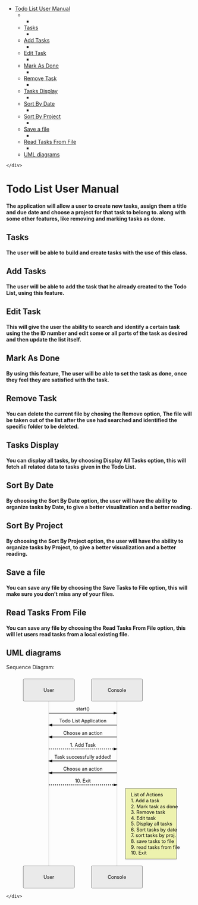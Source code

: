 <!DOCTYPE html>
<html>

<head>
  <meta charset="utf-8">
  <meta name="viewport" content="width=device-width, initial-scale=1.0">
  <title>User Manual</title>
  <link rel="stylesheet" href="https://stackedit.io/style.css" />
</head>

<body class="stackedit">
  <div class="stackedit__left">
    <div class="stackedit__toc">
      
<ul>
<li><a href="#todo-list-user-manual">Todo List User Manual</a>
<ul>
<li>
<ul>
<li></li>
</ul>
</li>
<li><a href="#tasks">Tasks</a>
<ul>
<li></li>
</ul>
</li>
<li><a href="#add-tasks">Add Tasks</a>
<ul>
<li></li>
</ul>
</li>
<li><a href="#edit-task">Edit Task</a>
<ul>
<li></li>
</ul>
</li>
<li><a href="#mark-as-done">Mark As Done</a>
<ul>
<li></li>
</ul>
</li>
<li><a href="#remove-task">Remove Task</a>
<ul>
<li></li>
</ul>
</li>
<li><a href="#tasks-display">Tasks Display</a>
<ul>
<li></li>
</ul>
</li>
<li><a href="#sort-by-date">Sort By Date</a>
<ul>
<li></li>
</ul>
</li>
<li><a href="#sort-by-project">Sort By Project</a>
<ul>
<li></li>
</ul>
</li>
<li><a href="#save-a-file">Save a file</a>
<ul>
<li></li>
</ul>
</li>
<li><a href="#read-tasks-from-file">Read Tasks From File</a>
<ul>
<li></li>
</ul>
</li>
<li><a href="#uml-diagrams">UML diagrams</a></li>
</ul>
</li>
</ul>

    </div>
  </div>
  <div class="stackedit__right">
    <div class="stackedit__html">
      <h1 id="todo-list-user-manual">Todo List User Manual</h1>
<h4 id="the-application-will-allow-a-user-to-create-new-tasks-assign-them-a-title-and-due-date-and-choose-a-project-for-that-task-to-belong-to.-along-with-some-other-features-like-removing-and-marking-tasks-as-done.">The application will allow a user to create new tasks, assign them a title and due date and choose a project for that task to belong to. along with some other features, like removing and marking tasks as done.</h4>
<h2 id="tasks">Tasks</h2>
<h4 id="the-user-will-be-able-to-build-and-create-tasks-with-the-use-of-this-class.">The user will be able to build and create tasks with the use of this class.</h4>
<h2 id="add-tasks">Add Tasks</h2>
<h4 id="the-user-will-be-able-to-add-the-task-that-he-already-created-to-the-todo-list-using-this-feature.">The user will be able to add the task that he already created to the Todo List, using this feature.</h4>
<h2 id="edit-task">Edit Task</h2>
<h4 id="this-will-give-the-user-the-ability-to-search-and-identify-a-certain-task-using-the-the-id-number-and-edit-some-or-all-parts-of-the-task-as-desired-and-then-update-the-list-itself.">This will give the user the ability to search and identify a certain task using the the ID number and edit some or all parts of the task as desired and then update the list itself.</h4>
<h2 id="mark-as-done">Mark As Done</h2>
<h4 id="by-using-this-feature-the-user-will-be-able-to-set-the-task-as-done-once-they-feel-they-are-satisfied-with-the-task.">By using this feature, The user will be able to set the task as done, once they feel they are satisfied with the task.</h4>
<h2 id="remove-task">Remove Task</h2>
<h4 id="you-can-delete-the-current-file-by-chosing-the-remove-option-the-file-will-be-taken-out-of-the-list-after-the-use-had-searched-and-identified-the-specific-folder-to-be-deleted.">You can delete the current file by chosing the <strong>Remove</strong> option, The file will be taken out of the list after the use had searched and identified the specific folder to be deleted.</h4>
<h2 id="tasks-display">Tasks Display</h2>
<h4 id="you-can-display-all-tasks-by-choosing-display-all-tasks-option-this-will-fetch-all-related-data-to-tasks-given-in-the-todo-list.">You can display all tasks, by choosing <strong>Display All Tasks</strong> option, this will fetch all related data to tasks given in the Todo List.</h4>
<h2 id="sort-by-date">Sort By Date</h2>
<h4 id="by-choosing-the-sort-by-date-option-the-user-will-have-the-ability-to-organize-tasks-by-date-to-give-a-better-visualization-and-a-better-reading.">By choosing the <strong>Sort By Date</strong> option, the user will have the ability to organize tasks by <strong>Date</strong>, to give a better visualization and a better reading.</h4>
<h2 id="sort-by-project">Sort By Project</h2>
<h4 id="by-choosing-the-sort-by-project-option-the-user-will-have-the-ability-to-organize-tasks-by-project-to-give-a-better-visualization-and-a-better-reading.">By choosing the <strong>Sort By Project</strong> option, the user will have the ability to organize tasks by <strong>Project</strong>, to give a better visualization and a better reading.</h4>
<h2 id="save-a-file">Save a file</h2>
<h4 id="you-can-save-any-file-by-choosing-the-save-tasks-to-file-option-this-will-make-sure-you-dont-miss-any-of-your-files.">You can save any file by choosing the <strong>Save Tasks to File</strong> option, this will make sure you don’t miss any of your files.</h4>
<h2 id="read-tasks-from-file">Read Tasks From File</h2>
<h4 id="you-can-save-any-file-by-choosing-the-read-tasks-from-file-option-this-will-let-users-read-tasks-from-a-local-existing-file.">You can save any file by choosing the <strong>Read Tasks From File</strong> option, this will let users read tasks from a local existing file.</h4>
<h2 id="uml-diagrams">UML diagrams</h2>
<p>Sequence Diagram:</p>
<div class="mermaid"><svg xmlns="http://www.w3.org/2000/svg" id="mermaid-svg-mC7DKV9x1C9tbm5u" height="100%" width="100%" style="max-width:550px;" viewBox="-50 -10 550 623"><g></g><g><line id="actor8" x1="75" y1="5" x2="75" y2="612" class="actor-line" stroke-width="0.5px" stroke="#999"></line><rect x="0" y="0" fill="#eaeaea" stroke="#666" width="150" height="65" rx="3" ry="3" class="actor"></rect><text x="75" y="32.5" dominant-baseline="central" alignment-baseline="central" class="actor" style="text-anchor: middle;"><tspan x="75" dy="0">User</tspan></text></g><g><line id="actor9" x1="275" y1="5" x2="275" y2="612" class="actor-line" stroke-width="0.5px" stroke="#999"></line><rect x="200" y="0" fill="#eaeaea" stroke="#666" width="150" height="65" rx="3" ry="3" class="actor"></rect><text x="275" y="32.5" dominant-baseline="central" alignment-baseline="central" class="actor" style="text-anchor: middle;"><tspan x="275" dy="0">Console</tspan></text></g><defs><marker id="arrowhead" refX="5" refY="2" markerWidth="6" markerHeight="4" orient="auto"><path d="M 0,0 V 4 L6,2 Z"></path></marker></defs><defs><marker id="crosshead" markerWidth="15" markerHeight="8" orient="auto" refX="16" refY="4"><path fill="black" stroke="#000000" stroke-width="1px" d="M 9,2 V 6 L16,4 Z" style="stroke-dasharray: 0, 0;"></path><path fill="none" stroke="#000000" stroke-width="1px" d="M 0,1 L 6,7 M 6,1 L 0,7" style="stroke-dasharray: 0, 0;"></path></marker></defs><g><text x="175" y="93" class="messageText" style="text-anchor: middle;">start()</text><line x1="75" y1="100" x2="275" y2="100" class="messageLine0" stroke-width="2" stroke="black" marker-end="url(#arrowhead)" style="fill: none;"></line></g><g><text x="175" y="128" class="messageText" style="text-anchor: middle;">Todo List Application</text><line x1="275" y1="135" x2="75" y2="135" class="messageLine0" stroke-width="2" stroke="black" marker-end="url(#arrowhead)" style="fill: none;"></line></g><g><text x="175" y="163" class="messageText" style="text-anchor: middle;">Choose an action</text><line x1="275" y1="170" x2="75" y2="170" class="messageLine0" stroke-width="2" stroke="black" marker-end="url(#arrowhead)" style="fill: none;"></line></g><g><text x="175" y="198" class="messageText" style="text-anchor: middle;">1. Add Task</text><line x1="75" y1="205" x2="275" y2="205" class="messageLine1" stroke-width="2" stroke="black" marker-end="url(#arrowhead)" style="stroke-dasharray: 3, 3; fill: none;"></line></g><g><text x="175" y="233" class="messageText" style="text-anchor: middle;">Task successfully added!</text><line x1="275" y1="240" x2="75" y2="240" class="messageLine0" stroke-width="2" stroke="black" marker-end="url(#arrowhead)" style="fill: none;"></line></g><g><text x="175" y="268" class="messageText" style="text-anchor: middle;">Choose an action</text><line x1="275" y1="275" x2="75" y2="275" class="messageLine0" stroke-width="2" stroke="black" marker-end="url(#arrowhead)" style="fill: none;"></line></g><g><text x="175" y="303" class="messageText" style="text-anchor: middle;">10. Exit</text><line x1="75" y1="310" x2="275" y2="310" class="messageLine1" stroke-width="2" stroke="black" marker-end="url(#arrowhead)" style="stroke-dasharray: 3, 3; fill: none;"></line></g><g><rect x="300" y="320" fill="#EDF2AE" stroke="#666" width="150" height="207" rx="0" ry="0" class="note"></rect><text x="296" y="344" fill="black" class="noteText"><tspan x="316" fill="black">List of Actions</tspan></text><text x="296" y="361" fill="black" class="noteText"><tspan x="316" fill="black">1. Add a task</tspan></text><text x="296" y="378" fill="black" class="noteText"><tspan x="316" fill="black">2. Mark task as done</tspan></text><text x="296" y="395" fill="black" class="noteText"><tspan x="316" fill="black"> 3. Remove task </tspan></text><text x="296" y="412" fill="black" class="noteText"><tspan x="316" fill="black"> 4. Edit task </tspan></text><text x="296" y="429" fill="black" class="noteText"><tspan x="316" fill="black"> 5. Display all tasks </tspan></text><text x="296" y="446" fill="black" class="noteText"><tspan x="316" fill="black"> 6. Sort tasks by date </tspan></text><text x="296" y="463" fill="black" class="noteText"><tspan x="316" fill="black"> 7. sort tasks by proj. </tspan></text><text x="296" y="480" fill="black" class="noteText"><tspan x="316" fill="black"> 8. save tasks to file </tspan></text><text x="296" y="497" fill="black" class="noteText"><tspan x="316" fill="black"> 9. read tasks from file </tspan></text><text x="296" y="514" fill="black" class="noteText"><tspan x="316" fill="black"> 10. Exit </tspan></text><text x="296" y="531" fill="black" class="noteText"><tspan x="316" fill="black"></tspan></text></g><g><rect x="0" y="547" fill="#eaeaea" stroke="#666" width="150" height="65" rx="3" ry="3" class="actor"></rect><text x="75" y="579.5" dominant-baseline="central" alignment-baseline="central" class="actor" style="text-anchor: middle;"><tspan x="75" dy="0">User</tspan></text></g><g><rect x="200" y="547" fill="#eaeaea" stroke="#666" width="150" height="65" rx="3" ry="3" class="actor"></rect><text x="275" y="579.5" dominant-baseline="central" alignment-baseline="central" class="actor" style="text-anchor: middle;"><tspan x="275" dy="0">Console</tspan></text></g></svg></div>

    </div>
  </div>
</body>

</html>
